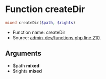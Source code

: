 Function createDir
===========================





```php
mixed createDir($path, $rights)
```

* Function name: createDir
* Source: [admin-dev/functions.php line 210](https://github.com/PrestaShop/PrestaShop/blob/1.5.0.1/admin-dev/functions.php#L210).

Arguments
---------

* $path **mixed**
* $rights **mixed**

